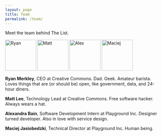 ```yaml
---
layout: page
title: Team
permalink: /team/
---
```


Meet the team behind The List.

<img class="float-left" height="100" src="/img/ryan.jpg" title="Ryan" />
<img class="float-left" height="100" src="/img/mattl.jpg" title="Matt" />
<img class="float-left" height="100" src="/img/alex.jpg" title="Alex" />
<img class="float-left" height="100" src="/img/maciej.jpg" title="Maciej" />


**Ryan Merkley**, CEO at Creative Commons. Dad. Geek. Amateur
barista. Loves things that are (or should be) open, like government,
data, and 24-hour diners.

**Matt Lee**, Technology Lead at Creative Commons. Free software
hacker. Always wears a hat.

**Alexandra Bain**, Software Development Intern at Playground
Inc. Designer turned developer. Also in love with service design.

**Maciej Jasiobedzki**, Technical Director at Playground Inc. Human being.



